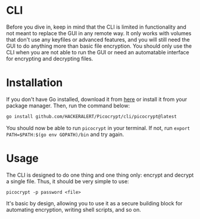# CLI
Before you dive in, keep in mind that the CLI is limited in functionality and not meant to replace the GUI in any remote way. It only works with volumes that don't use any keyfiles or advanced features, and you will still need the GUI to do anything more than basic file encryption. You should only use the CLI when you are not able to run the GUI or need an automatable interface for encrypting and decrypting files.

# Installation
If you don't have Go installed, download it from <a href="https://go.dev/dl/">here</a> or install it from your package manager. Then, run the command below:
```bash
go install github.com/HACKERALERT/Picocrypt/cli/picocrypt@latest
```
You should now be able to run `picocrypt` in your terminal. If not, run `export PATH=$PATH:$(go env GOPATH)/bin` and try again.

# Usage
The CLI is designed to do one thing and one thing only: encrypt and decrypt a single file. Thus, it should be very simple to use:
```
picocrypt -p password <file>
```
It's basic by design, allowing you to use it as a secure building block for automating encryption, writing shell scripts, and so on.
